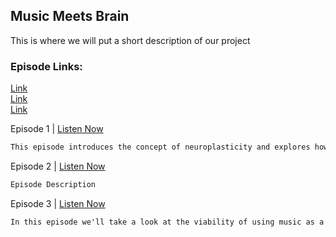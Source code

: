 ## Music Meets Brain

This is where we will put a short description of our project

### Episode Links:

[Link](./episode1.mp3)\
[Link](./episode2.mp3)\
[Link](./episode3.mp3)


Episode 1 | [Listen Now](./episode1.mp3)
```markdown
This episode introduces the concept of neuroplasticity and explores how music is used in sensorimotor rehabilitation after stroke or traumatic brain injury.
```

Episode 2 | [Listen Now](./episode2.mp3)
```markdown
Episode Description
```

Episode 3 | [Listen Now](./episode3.mp3)
```markdown
In this episode we'll take a look at the viability of using music as a learning tool. We'll begin with an overview of some basic concepts, before taking a look at three significant research studies.
```
